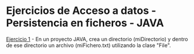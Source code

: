 # Ejercicios de Acceso a datos - Persistencia en ficheros - JAVA


[Ejercicio 1](EjerciciosPropuestos/UF_01_Persistencia_en_ficheros/Propuesta_de_ejercicio_01.java) - En un proyecto JAVA, crea un directorio (miDirectorio) y dentro de ese directorio un archivo (miFichero.txt) utilizando la clase "File".
